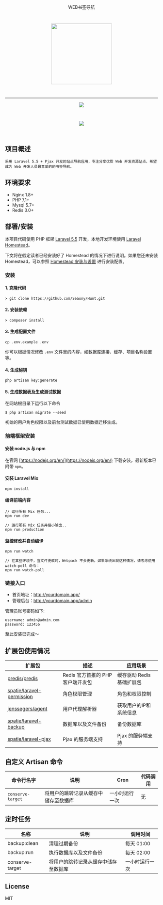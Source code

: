 <p align="center">WEB书签导航</p>
<br>
<p align="center"><img src="http://owst2hgsv.bkt.clouddn.com/bg.svg" width="200px"></p>
<br>

---

<p align="center"><img src="http://owst2hgsv.bkt.clouddn.com/show.png"></p>
<br>
<p align="center"><img src="http://owst2hgsv.bkt.clouddn.com/detail.png"></p>
<br>

## 项目概述

	采用 Laravel 5.5 + Pjax 开发的站点导航应用，专注分享优质 Web 开发资源站点，希望成为 Web 开发人员最喜爱的的书签导航。

## 环境要求

* Nginx 1.8+
* PHP 7.1+
* Mysql 5.7+
* Redis 3.0+

## 部署/安装

本项目代码使用 PHP 框架 [Laravel 5.5](https://d.laravel-china.org/docs/5.5/) 开发，本地开发环境使用 [Laravel Homestead](https://d.laravel-china.org/docs/5.5/homestead)。

下文将在假定读者已经安装好了 Homestead 的情况下进行说明。如果您还未安装 Homestead，可以参照 [Homestead 安装与设置](https://laravel-china.org/docs/5.5/homestead#installation-and-setup) 进行安装配置。

### 安装

#### 1. 克隆代码

    > git clone https://github.com/Seaony/Hunt.git
    
#### 2. 安装依赖

    > composer install

#### 3. 生成配置文件

```
cp .env.example .env
```

你可以根据情况修改 `.env` 文件里的内容，如数据库连接、缓存、项目名称设置等。

#### 4. 生成秘钥

```shell
php artisan key:generate
```

#### 5. 生成数据表及生成测试数据

在网站根目录下运行以下命令

```shell
$ php artisan migrate --seed
```

初始的用户角色权限以及前台测试数据已使用数据迁移生成。

### 前端框架安装

#### 安装 node.js 与 npm

在官网 [https://nodejs.org/en/](https://nodejs.org/en/) 下载安装，最新版本已附带 `npm`。

#### 安装 Laravel Mix

```shell
npm install
```

#### 编译前端内容

```shell
// 运行所有 Mix 任务...
npm run dev

// 运行所有 Mix 任务并缩小输出..
npm run production
```

#### 监控修改并自动编译

```shell
npm run watch

// 在某些环境中，当文件更改时，Webpack 不会更新。如果系统出现这种情况，请考虑使用 watch-poll 命令：
npm run watch-poll
```

### 链接入口

* 首页地址：http://yourdomain.app/
* 管理后台：http://yourdomain.app/admin

管理员账号密码如下:

```
username: admin@admin.com
password: 123456
```

至此安装已完成～


## 扩展包使用情况

| 扩展包 | 描述 | 应用场景 |
| --- | --- | --- |
| [predis/predis](https://github.com/nrk/predis.git) | Redis 官方首推的 PHP 客户端开发包 | 缓存驱动 Redis 基础扩展包 |
| [spatie/laravel-permission](https://github.com/spatie/laravel-permission) | 角色权限管理 | 角色和权限控制 |
| [jenssegers/agent](https://github.com/jenssegers/agent) | 用户代理解析器 | 获取用户的IP和系统信息 |
| [spatie/laravel-backup](https://github.com/spatie/laravel-backup) | 数据库以及文件备份 | 备份数据库 |
| [spatie/laravel-pjax](https://github.com/spatie/laravel-pjax) | Pjax 的服务端支持 | Pjax 的服务端支持 |

## 自定义 Artisan 命令

| 命令行名字 | 说明 | Cron | 代码调用 |
| --- | --- | --- | --- |
| `conserve-target` |  将用户的跳转记录从缓存中储存至数据库 | 一小时运行一次 | 无 |

## 定时任务

| 名称 | 说明 | 调用时间 |
| --- | --- | --- |
| backup:clean | 清理过期备份 | 每天 01:00 |
| backup:run | 执行数据库以及文件备份 | 每天 02:00 |
| conserve-target | 将用户的跳转记录从缓存中储存至数据库 | 一小时运行一次 |

## License

MIT

